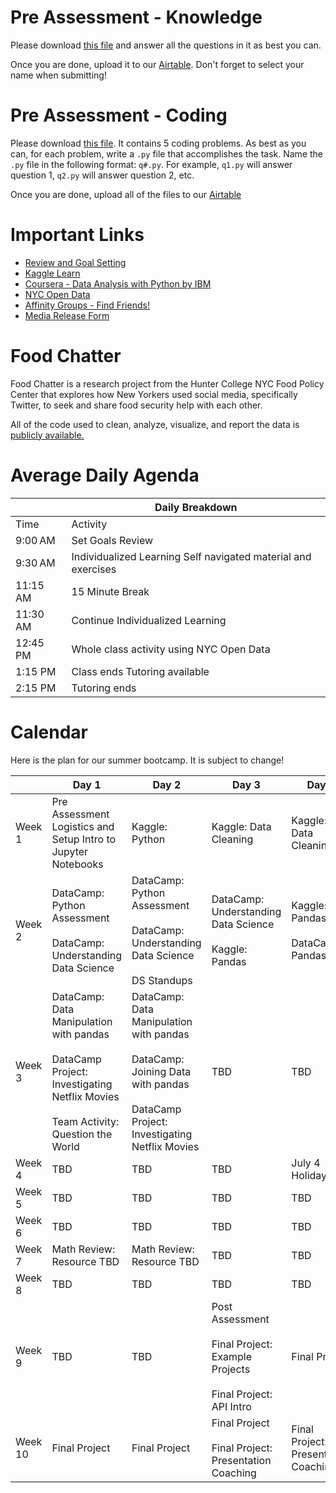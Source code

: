 # Pre Assessment - Knowledge

Please download [this file](https://github.com/jonathan-chin/mec-cs/raw/main/2024-summer/preassessment_knowledge.docx) and answer all the questions in it as best you can.

Once you are done, upload it to our [Airtable](https://airtable.com/appudInR1oW4SZ2yy/shrUYo7AuCtdIK0VP). Don't forget to select your name when submitting!

# Pre Assessment - Coding

Please download [this file](https://github.com/jonathan-chin/mec-cs/blob/main/2024-summer/preassessment_coding.pdf). It contains 5 coding problems. As best as you can, for each problem, write a `.py` file that accomplishes the task. Name the `.py` file in the following format: `q#.py`. For example, `q1.py` will answer question 1, `q2.py` will answer question 2, etc.

Once you are done, upload all of the files to our [Airtable](https://airtable.com/appudInR1oW4SZ2yy/shrDgCDdULdC9MuMt)

# Important Links

- [Review and Goal Setting](https://t.ly/9KsMb)
- [Kaggle Learn](https://www.kaggle.com/learn)
- [Coursera - Data Analysis with Python by IBM](https://www.coursera.org/learn/data-analysis-with-python)
- [NYC Open Data](https://opendata.cityofnewyork.us)
- [Affinity Groups - Find Friends!](https://docs.google.com/presentation/d/19tlQfUSUQ00JCVVDizFvu-R7gfXVCtiWnc3y4xJMPd8/edit?usp=sharing)
- [Media Release Form](https://survey.alchemer.com/s3/5988425/Media-Release-Form)


# Food Chatter

Food Chatter is a research project from the Hunter College NYC Food Policy Center that explores how New Yorkers used social media, specifically Twitter, to seek and share food security help with each other.

All of the code used to clean, analyze, visualize, and report the data is [publicly available.](https://github.com/jonathan-chin/food-chatter-code)

# Average Daily Agenda

|          | Daily Breakdown                                               |
|----------|---------------------------------------------------------------|
| Time     | Activity                                                      |
| 9:00 AM  | Set Goals Review                                              |
| 9:30 AM  | Individualized Learning Self navigated material and exercises |
| 11:15 AM | 15 Minute Break                                               |
| 11:30 AM | Continue Individualized Learning                              |
| 12:45 PM | Whole class activity using NYC Open Data                      |
| 1:15 PM  | Class ends Tutoring available                                 |
| 2:15 PM  | Tutoring ends                                                 |


# Calendar

Here is the plan for our summer bootcamp. It is subject to change!

|        | Day 1                                                                 | Day 2                                                                 | Day 3                                                                | Day 4                        |
|--------|----------------------------------------------------------------------|----------------------------------------------------------------------|----------------------------------------------------------------------|-----------------------------|
| Week 1 | Pre Assessment Logistics and Setup Intro to Jupyter Notebooks        | Kaggle: Python                                                        | Kaggle: Data Cleaning                                                | Kaggle: Data Cleaning       |
| Week 2 | DataCamp: Python Assessment<br /><br />DataCamp: Understanding Data Science | DataCamp: Python Assessment<br /><br />DataCamp: Understanding Data Science<br /><br />DS Standups | DataCamp: Understanding Data Science<br /><br />Kaggle: Pandas             | Kaggle: Pandas<br /><br />DataCamp: Pandas |
| Week 3 | DataCamp: Data Manipulation with pandas<br /><br />DataCamp Project: Investigating Netflix Movies<br /><br />Team Activity: Question the World | DataCamp: Data Manipulation with pandas<br /><br />DataCamp: Joining Data with pandas<br /><br />DataCamp Project: Investigating Netflix Movies | TBD  | TBD  |
| Week 4 | TBD                                                                  | TBD                                                                  | TBD                                                                  | July 4 Holiday              |
| Week 5 | TBD                                                                  | TBD                                                                  | TBD                                                                  | TBD                         |
| Week 6 | TBD                                                                  | TBD                                                                  | TBD                                                                  | TBD                         |
| Week 7 | Math Review: Resource TBD                                            | Math Review: Resource TBD                                            | TBD                                                                  | TBD                         |
| Week 8 | TBD                                                                  | TBD                                                                  | TBD                                                                  | TBD                         |
| Week 9 | TBD                                                                  | TBD                                                                  | Post Assessment<br /><br />Final Project: Example Projects<br /><br />Final Project: API Intro | Final Project               |
| Week 10| Final Project                                                        | Final Project                                                        | Final Project<br /><br />Final Project: Presentation Coaching                | Final Project: Presentation Coaching |
